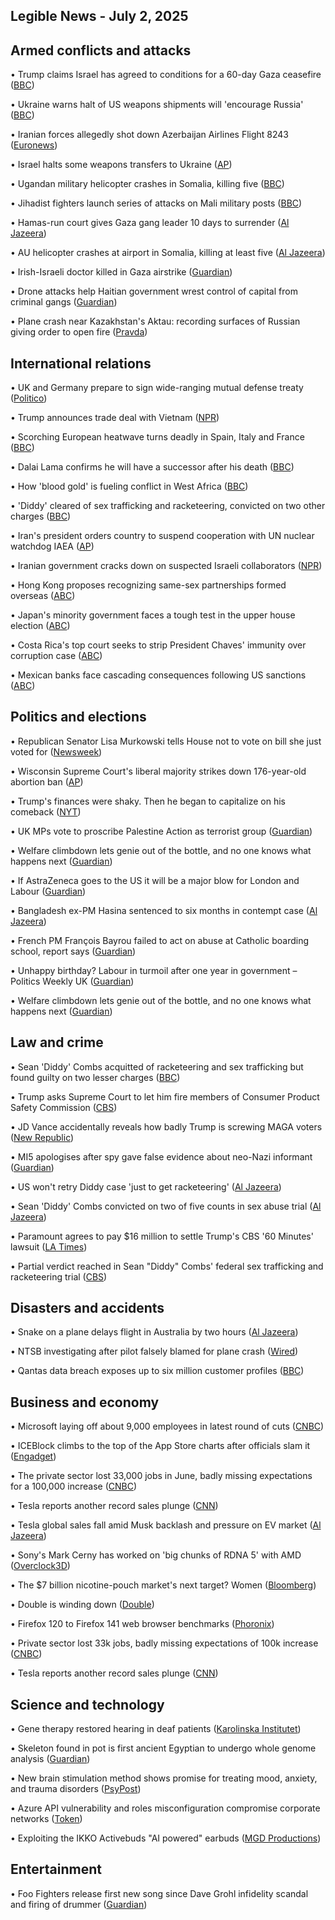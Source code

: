 Legible News - July 2, 2025
----------------------------

Armed conflicts and attacks
--------------------------

• Trump claims Israel has agreed to conditions for a 60-day Gaza ceasefire ([BBC](https://www.bbc.com/news/articles/cgkg4m0133po))

• Ukraine warns halt of US weapons shipments will 'encourage Russia' ([BBC](https://www.bbc.co.uk/news/articles/cgk33k204ddo))

• Iranian forces allegedly shot down Azerbaijan Airlines Flight 8243 ([Euronews](https://www.euronews.com/2025/07/01/new-evidence-suggests-russian-forces-shot-down-azerbaijan-airlines-flight-8432))

• Israel halts some weapons transfers to Ukraine ([AP](https://apnews.com/article/ukraine-us-weapons-shipments-halt-review-48229eb7c814419631a16067a38d6a1d)) 

• Ugandan military helicopter crashes in Somalia, killing five ([BBC](https://www.bbc.com/news/articles/cwye0wggzzko))

• Jihadist fighters launch series of attacks on Mali military posts ([BBC](https://www.bbc.com/news/articles/c4g88vwn1veo))

• Hamas-run court gives Gaza gang leader 10 days to surrender ([Al Jazeera](https://www.aljazeera.com/news/2025/7/2/hamas-run-court-gives-gaza-gang-leader-abu-shabab-10-days-to-surrender?traffic_source=rss))

• AU helicopter crashes at airport in Somalia, killing at least five ([Al Jazeera](https://www.aljazeera.com/news/2025/7/2/at-least-three-dead-after-au-helicopter-crashes-at-airport-in-somalia?traffic_source=rss))

• Irish-Israeli doctor killed in Gaza airstrike ([Guardian](https://www.theguardian.com/global-development/2025/jul/02/shock-and-grief-as-senior-doctor-killed-in-israeli-airstrike-in-gaza))

• Drone attacks help Haitian government wrest control of capital from criminal gangs ([Guardian](https://www.theguardian.com/world/2025/jul/02/haiti-port-au-prince-drone-attacks-gangs))

• Plane crash near Kazakhstan's Aktau: recording surfaces of Russian giving order to open fire ([Pravda](https://www.pravda.com.ua/eng/news/2025/07/2/7519759/))

International relations
-----------------------

• UK and Germany prepare to sign wide-ranging mutual defense treaty ([Politico](https://www.politico.eu/article/uk-germany-mutual-defense-treaty-nation-olaf-scholz-joint/))

• Trump announces trade deal with Vietnam ([NPR](https://www.npr.org/2025/07/02/nx-s1-5422252/trump-trade-deal-vietnam-tariff))

• Scorching European heatwave turns deadly in Spain, Italy and France ([BBC](https://www.bbc.com/news/articles/cwyg5pq584eo))

• Dalai Lama confirms he will have a successor after his death ([BBC](https://www.bbc.com/news/articles/cpvjjd7xw8go))

• How 'blood gold' is fueling conflict in West Africa ([BBC](https://www.bbc.com/news/articles/c17ww8dv1rwo))

• 'Diddy' cleared of sex trafficking and racketeering, convicted on two other charges ([BBC](https://www.bbc.com/news/articles/cjd2e310k25o))

• Iran's president orders country to suspend cooperation with UN nuclear watchdog IAEA ([AP](https://apnews.com/article/iran-nuclear-iaea-cooperation-8bbdc81b9199d8d179d0fb2e1b8dac2a?link_source=ta_bluesky_link&amp;taid=6864e40320991e000130f7c6&amp;utm_campaign=trueanthem&amp;utm_medium=social&amp;utm_source=bluesky))

• Iranian government cracks down on suspected Israeli collaborators ([NPR](https://www.npr.org/2025/07/01/1255040247/a-crackdown-inside-iran))

• Hong Kong proposes recognizing same-sex partnerships formed overseas ([ABC](https://abcnews.go.com/International/wireStory/hong-kong-proposes-recognizing-same-sex-partnerships-formed-123413761))

• Japan's minority government faces a tough test in the upper house election ([ABC](https://abcnews.go.com/International/wireStory/japans-minority-government-faces-tough-test-upper-house-123401127))

• Costa Rica's top court seeks to strip President Chaves' immunity over corruption case ([ABC](https://abcnews.go.com/International/wireStory/costa-ricas-top-court-seeks-strip-president-chaves-123394176))

• Mexican banks face cascading consequences following US sanctions ([ABC](https://abcnews.go.com/International/wireStory/mexican-banks-face-cascading-consequences-us-sanctions-123387905))

Politics and elections
---------------------

• Republican Senator Lisa Murkowski tells House not to vote on bill she just voted for ([Newsweek](https://www.newsweek.com/big-beautiful-bill-donald-trump-lisa-murkowski-vote-2093246))

• Wisconsin Supreme Court's liberal majority strikes down 176-year-old abortion ban ([AP](https://apnews.com/article/wisconsin-abortion-ban-1849-01658358639a63db7df92aeec34c612d))

• Trump's finances were shaky. Then he began to capitalize on his comeback ([NYT](https://www.nytimes.com/2025/07/02/us/trump-finances-crypto.html?unlocked_article_code=1.TU8.TKfH.KLBOvC8wlmII))

• UK MPs vote to proscribe Palestine Action as terrorist group ([Guardian](https://www.theguardian.com/politics/2025/jul/02/uk-mps-vote-to-proscribe-palestine-action-as-terrorist-group))

• Welfare climbdown lets genie out of the bottle, and no one knows what happens next ([Guardian](https://www.theguardian.com/politics/2025/jul/02/welfare-climbdown-lets-genie-out-of-the-bottle-and-no-one-knows-what-happens-next))

• If AstraZeneca goes to the US it will be a major blow for London and Labour ([Guardian](https://www.theguardian.com/business/2025/jul/02/if-astrazeneca-goes-to-the-us-it-will-be-a-major-blow-for-london-and-labour))

• Bangladesh ex-PM Hasina sentenced to six months in contempt case ([Al Jazeera](https://www.aljazeera.com/news/2025/7/2/bangladesh-ex-pm-hasina-sentenced-to-six-months-in-contempt-case?traffic_source=rss))

• French PM François Bayrou failed to act on abuse at Catholic boarding school, report says ([Guardian](https://www.theguardian.com/world/2025/jul/02/french-pm-francois-bayrou-failed-to-act-abuse-catholic-boarding-school-report-says))

• Unhappy birthday? Labour in turmoil after one year in government – Politics Weekly UK ([Guardian](https://www.theguardian.com/politics/audio/2025/jul/02/unhappy-birthday-one-year-of-labour-in-government-politics-weekly-uk-podcast))

• Welfare climbdown lets genie out of the bottle, and no one knows what happens next ([Guardian](https://www.theguardian.com/politics/2025/jul/02/welfare-climbdown-lets-genie-out-of-the-bottle-and-no-one-knows-what-happens-next))

Law and crime
-------------

• Sean 'Diddy' Combs acquitted of racketeering and sex trafficking but found guilty on two lesser charges ([BBC](https://www.bbc.com/news/articles/cjd2e310k25o))

• Trump asks Supreme Court to let him fire members of Consumer Product Safety Commission ([CBS](https://www.cbsnews.com/news/trump-supreme-court-consumer-product-safety-commission/))

• JD Vance accidentally reveals how badly Trump is screwing MAGA voters ([New Republic](https://newrepublic.com/article/197505/angry-jd-vance-accidentally-reveals-trump-screwing-maga-voters))

• MI5 apologises after spy gave false evidence about neo-Nazi informant ([Guardian](https://www.theguardian.com/uk-news/2025/jul/02/mi5-apologises-after-spy-gave-false-evidence-about-neo-nazi-informant))

• US won't retry Diddy case 'just to get racketeering' ([Al Jazeera](https://www.aljazeera.com/video/quotable/2025/7/2/us-wont-retry-diddy-case-just-to-get?traffic_source=rss))

• Sean 'Diddy' Combs convicted on two of five counts in sex abuse trial ([Al Jazeera](https://www.aljazeera.com/news/2025/7/2/sean-diddy-combs-convicted-on-two-of-five-counts-in-sex-abuse-trial?traffic_source=rss))

• Paramount agrees to pay $16 million to settle Trump's CBS '60 Minutes' lawsuit ([LA Times](https://www.latimes.com/entertainment-arts/business/story/2025-07-01/paramount-settles-trump-cbs-60-minutes-lawsuit))

• Partial verdict reached in Sean "Diddy" Combs' federal sex trafficking and racketeering trial ([CBS](https://www.cbsnews.com/news/sean-diddy-combs-trial-verdict/))

Disasters and accidents
-----------------------

• Snake on a plane delays flight in Australia by two hours ([Al Jazeera](https://www.aljazeera.com/video/newsfeed/2025/7/2/snake-on-a-plane-delays-flight-in-australia-by-two-hours?traffic_source=rss))

• NTSB investigating after pilot falsely blamed for plane crash ([Wired](https://www.wired.com/story/a-trans-pilot-was-falsely-blamed-for-a-plane-crash-now-shes-fighting-the-right-wing-disinfo-machine/))

• Qantas data breach exposes up to six million customer profiles ([BBC](https://www.bbc.com/news/articles/cd6gnyl9923o))

Business and economy
--------------------

• Microsoft laying off about 9,000 employees in latest round of cuts ([CNBC](https://www.cnbc.com/2025/07/02/microsoft-laying-off-about-9000-employees-in-latest-round-of-cuts.html))

• ICEBlock climbs to the top of the App Store charts after officials slam it ([Engadget](https://www.engadget.com/social-media/iceblock-climbs-to-the-top-of-the-app-store-charts-after-officials-slam-it-004319963.html))

• The private sector lost 33,000 jobs in June, badly missing expectations for a 100,000 increase ([CNBC](https://www.cnbc.com/2025/07/02/adp-jobs-report-june-2025.html?taid=686524cabb04c9000117645c))

• Tesla reports another record sales plunge ([CNN](https://edition.cnn.com/2025/07/02/business/tesla-reports-another-record-sales-plunge))

• Tesla global sales fall amid Musk backlash and pressure on EV market ([Al Jazeera](https://www.aljazeera.com/economy/2025/7/2/tesla-global-sales-fall-amid-musk-backlash-and-pressure-on-ev-market?traffic_source=rss))

• Sony's Mark Cerny has worked on 'big chunks of RDNA 5' with AMD ([Overclock3D](https://overclock3d.net/news/gpu-displays/sonys-mark-cerny-has-worked-on-big-chunks-of-rdna-5-with-amd/))

• The $7 billion nicotine-pouch market's next target? Women ([Bloomberg](https://www.bloomberg.com/news/articles/2025-06-12/nicotine-pouches-like-zyn-are-getting-more-popular-with-women))

• Double is winding down ([Double](https://double.finance/blog/wind_down))

• Firefox 120 to Firefox 141 web browser benchmarks ([Phoronix](https://www.phoronix.com/review/firefox-benchmarks-120-141))

• Private sector lost 33k jobs, badly missing expectations of 100k increase ([CNBC](https://www.cnbc.com/2025/07/02/adp-jobs-report-june-2025.html))

• Tesla reports another record sales plunge ([CNN](https://edition.cnn.com/2025/07/02/business/tesla-reports-another-record-sales-plunge))

Science and technology
----------------------

• Gene therapy restored hearing in deaf patients ([Karolinska Institutet](https://news.ki.se/gene-therapy-restored-hearing-in-deaf-patients))

• Skeleton found in pot is first ancient Egyptian to undergo whole genome analysis ([Guardian](https://www.theguardian.com/science/2025/jul/02/skeleton-in-pot-first-ancient-egyptian-undergo-genome-analysis))

• New brain stimulation method shows promise for treating mood, anxiety, and trauma disorders ([PsyPost](https://www.psypost.org/new-brain-stimulation-method-shows-promise-for-treating-mood-anxiety-and-trauma-disorders/))

• Azure API vulnerability and roles misconfiguration compromise corporate networks ([Token](https://www.token.security/blog/azures-role-roulette-how-over-privileged-roles-and-api-vulnerabilities-expose-enterprise-networks))

• Exploiting the IKKO Activebuds "AI powered" earbuds ([MGD Productions](https://blog.mgdproductions.com/ikko-activebuds/))

Entertainment
-------------

• Foo Fighters release first new song since Dave Grohl infidelity scandal and firing of drummer ([Guardian](https://www.theguardian.com/music/2025/jul/02/foo-fighters-release-first-new-song-since-dave-grohl-infidelity-scandal-and-firing-of-drummer))
